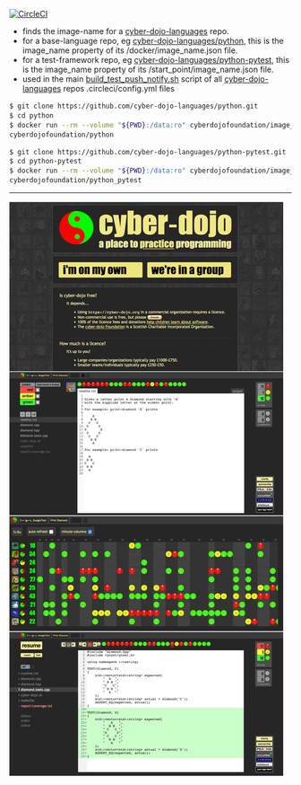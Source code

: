 
[![CircleCI](https://circleci.com/gh/cyber-dojo-languages/image_namer.svg?style=svg)](https://circleci.com/gh/cyber-dojo-languages/image_namer)

- finds the image-name for a [cyber-dojo-languages](https://github.com/cyber-dojo-languages) repo.
- for a base-language repo, eg [cyber-dojo-languages/python](https://github.com/cyber-dojo-languages/python), this is the image_name property of its /docker/image_name.json file.
- for a test-framework repo, eg [cyber-dojo-languages/python-pytest](https://github.com/cyber-dojo-languages/python-pytest), this is the image_name property of its /start_point/image_name.json file.
- used in the main [build_test_push_notify.sh](https://github.com/cyber-dojo-languages/image_builder/blob/master/build_test_push_notify.sh) script of all [cyber-dojo-languages](https://github.com/cyber-dojo-languages) repos .circleci/config.yml files

```bash
$ git clone https://github.com/cyber-dojo-languages/python.git
$ cd python
$ docker run --rm --volume "${PWD}:/data:ro" cyberdojofoundation/image_namer
cyberdojofoundation/python
```

```bash
$ git clone https://github.com/cyber-dojo-languages/python-pytest.git
$ cd python-pytest
$ docker run --rm --volume "${PWD}:/data:ro" cyberdojofoundation/image_namer
cyberdojofoundation/python_pytest
```

- - - -

![cyber-dojo.org home page](https://github.com/cyber-dojo/cyber-dojo/blob/master/shared/home_page_snapshot.png)
